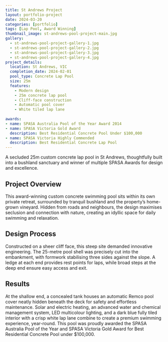 ```yaml
---
title: St Andrews Project
layout: portfolio-project
date: 2024-03-20
categories: [portfolio]
tags: [Lap Pool, Award Winning]
thumbnail_image: st-andrews-pool-project-main.jpg
gallery:
  - st-andrews-pool-project-gallery-1.jpg
  - st-andrews-pool-project-gallery-2.jpg
  - st-andrews-pool-project-gallery-3.jpg
  - st-andrews-pool-project-gallery-4.jpg
project_details:
  location: St Andrews, VIC
  completion_date: 2024-02-01
  pool_type: Concrete Lap Pool
  size: 25m
  features:
    - Modern design
    - 25m concrete lap pool
    - Cliff-face construction
    - Automatic pool cover
    - White tiled lap lane
   
awards:
- name: SPASA Australia Pool of the Year Award 2014
- name: SPASA Victoria Gold Award
  description: Best Residential Concrete Pool Under $100,000
- name: SPASA Victoria Highly Commended
  description: Best Residential Concrete Lap Pool
---
```



A secluded 25m custom concrete lap pool in St Andrews, thoughtfully built into a bushland sanctuary and winner of multiple SPASA Awards for design and excellence.


## Project Overview

This award-winning custom concrete swimming pool sits within its own private retreat, surrounded by tranquil bushland and the property’s home-grown vineyard. Hidden from roads and neighbours, the design maximises seclusion and connection with nature, creating an idyllic space for daily swimming and relaxation.


## Design Process

Constructed on a sheer cliff face, this steep site demanded innovative engineering. The 25-metre pool shell was precisely cut into the embankment, with formwork stabilising three sides against the slope. A ledge at each end provides rest points for laps, while broad steps at the deep end ensure easy access and exit.

## Results

At the shallow end, a concealed tank houses an automatic Remco pool cover neatly hidden beneath the deck for safety and effortless maintenance. Solar and electric heating, an advanced water and chemical management system, LED multicolour lighting, and a dark blue fully tiled interior with a crisp white lap lane combine to create a premium swimming experience, year-round. This pool was proudly awarded the SPASA Australia Pool of the Year and SPASA Victoria Gold Award for Best Residential Concrete Pool under $100,000.
